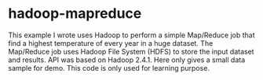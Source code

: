 # hadoop-mapreduce
This example I wrote uses Hadoop to perform a simple Map/Reduce job that find a highest temperature of every year in a huge dataset. The Map/Reduce job uses Hadoop File System (HDFS) to store the input dataset and results.
API was based on Hadoop 2.4.1.
Here only gives a small data sample for demo.
This code is only used for learning purpose.
